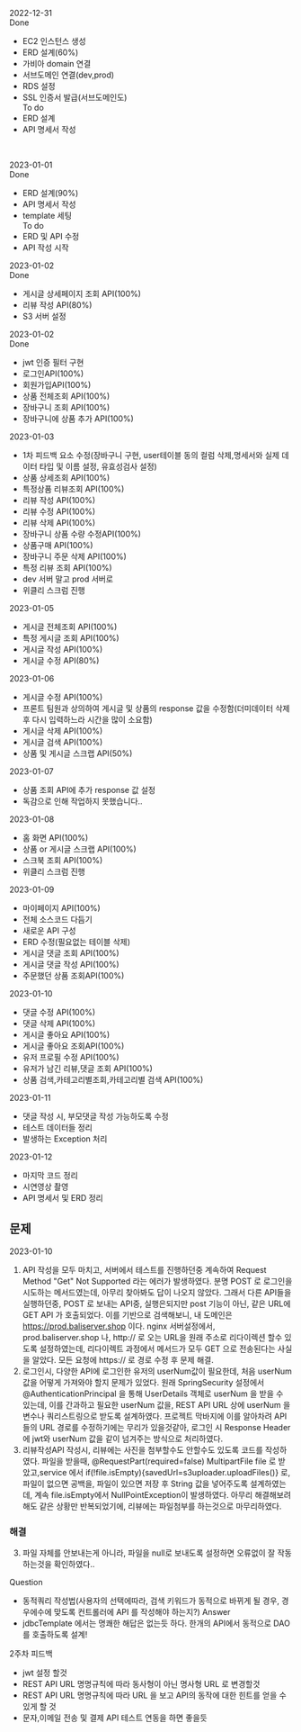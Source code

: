 2022-12-31<br>
Done
- EC2 인스턴스 생성
- ERD 설계(60%)
- 가비아 domain 연결
- 서브도메인 연결(dev,prod)
- RDS 설정
- SSL 인증서 발급(서브도메인도)<br>
To do
- ERD 설계 
- API 명세서 작성
<br>

2023-01-01<br>
Done
- ERD 설계(90%)
- API 명세서 작성
- template 세팅<br>
To do
- ERD 및 API 수정
- API 작성 시작<br>

2023-01-02<br>
Done
- 게시글 상세페이지 조회 API(100%)
- 리뷰 작성 API(80%)
- S3 서버 설정

2023-01-02<br>
Done
- jwt 인증 필터 구현
- 로그인API(100%)
- 회원가입API(100%)
- 상품 전체조회 API(100%)
- 장바구니 조회 API(100%)
- 장바구니에 상품 추가 API(100%)

2023-01-03<br>
- 1차 피드백 요소 수정(장바구니 구현, user테이블 동의 컬럼 삭제,명세서와 실제 데이터 타입 및 이름 설정, 유효성검사 설정)
- 상품 상세조회 API(100%)
- 특정상품 리뷰조회 API(100%)
- 리뷰 작성 API(100%)
- 리뷰 수정 API(100%)
- 리뷰 삭제 API(100%)
- 장바구니 상품 수량 수정API(100%)
- 상품구매 API(100%)
- 장바구니 주문 삭제 API(100%)
- 특정 리뷰 조회 API(100%)
- dev 서버 말고 prod 서버로 
- 위클리 스크럼 진행

2023-01-05<br>
- 게시글 전체조회 API(100%)
- 특정 게시글 조회 API(100%)
- 게시글 작성 API(100%)
- 게시글 수정 API(80%)

2023-01-06<br>
- 게시글 수정 API(100%)
- 프론트 팀원과 상의하여 게시글 및 상품의 response 값을 수정함(더미데이터 삭제 후 다시 입력하느라 시간을 많이 소요함)
- 게시글 삭제 API(100%)
- 게시글 검색 API(100%)
- 상품 및 게시글 스크랩 API(50%)

2023-01-07<br>
- 상품 조회 API에 추가 response 값 설정
- 독감으로 인해 작업하지 못했습니다..

2023-01-08<br>
- 홈 화면 API(100%)
- 상품 or 게시글 스크랩 API(100%)
- 스크북 조회 API(100%)
- 위클리 스크럼 진행

2023-01-09<br>
- 마이페이지 API(100%)
- 전체 소스코드 다듬기
- 새로운 API 구성
- ERD 수정(필요없는 테이블 삭제)
- 게시글 댓글 조회 API(100%)
- 게시글 댓글 작성 API(100%)
- 주문했던 상품 조회API(100%)

2023-01-10<br>
- 댓글 수정 API(100%)
- 댓글 삭제 API(100%)
- 게시글 좋아요 API(100%)
- 게시글 좋아요 조회API(100%)
- 유저 프로필 수정 API(100%)
- 유저가 남긴 리뷰,댓글 조회 API(100%)
- 상품 검색,카테고리별조회,카테고리별 검색 API(100%)

2023-01-11<br>
- 댓글 작성 시, 부모댓글 작성 가능하도록 수정
- 테스트 데이터들 정리
- 발생하는 Exception 처리

2023-01-12<br>
- 마지막 코드 정리
- 시연영상 촬영
- API 명세서 및 ERD 정리

## 문제
2023-01-10
1. API 작성을 모두 마치고, 서버에서 테스트를 진행하던중 계속하여 Request Method "Get" Not Supported 라는 에러가 발생하였다.
분명 POST 로 로그인을 시도하는 메서드였는데, 아무리 찾아봐도 답이 나오지 않았다. 그래서 다른 API들을 실행하던중, POST 로 보내는
API중, 실행은되지만 post 기능이 아닌, 같은 URL에 GET API 가 호출되었다. 이를 기반으로 검색해보니, 내 도메인은 https://prod.baliserver.shop
이다. nginx 서버설정에서, prod.baliserver.shop 나, http:// 로 오는 URL을 원래 주소로 리다이렉션 할수 있도록 설정하였는데,
리다이렉트 과정에서 메서드가 모두 GET 으로 전송된다는 사실을 알았다. 모든 요청에 https:// 로 경로 수정 후 문제 해결.
2. 로그인시, 다양한 API에 로그인한 유저의 userNum값이 필요한데, 처음 userNum 값을 어떻게 가져와야 할지 문제가 있었다.
원래 SpringSecurity 설정에서 @AuthenticationPrincipal 을 통해 UserDetails 객체로 userNum 을 받을 수 있는데, 이를 간과하고 
필요한 userNum 값을, REST API URL 상에 userNum 을 변수나 쿼리스트링으로 받도록 설계하였다. 프로젝트 막바지에
이를 알아차려 API들의 URL 경로를 수정하기에는 무리가 있을것같아, 로그인 시 Response Header에 jwt와 userNum 값을 같이 넘겨주는
방식으로 처리하였다.
3. 리뷰작성API 작성시, 리뷰에는 사진을 첨부할수도 안할수도 있도록 코드를 작성하였다. 파일을 받을때, @RequestPart(required=false) MultipartFile file
로 받았고,service 에서 if(!file.isEmpty){savedUrl=s3uploader.uploadFiles()} 로, 파일이 없으면 공백을, 파일이 있으면 저장 후 String 값을 넣어주도록 설계하였는데,
계속 file.isEmpty에서 NullPointException이 발생하였다. 아무리 해결해보려해도 같은 상황만 반복되었기에, 리뷰에는 파일첨부를 하는것으로 마무리하였다.

### 해결
3. 파일 자체를 안보내는게 아니라, 파일을 null로 보내도록 설정하면 오류없이 잘 작동하는것을 확인하였다..

Question
- 동적쿼리 작성법(사용자의 선택에따라, 검색 키워드가 동적으로 바뀌게 될 경우, 경우에수에 맞도록 컨트롤러에 API 를 작성해야 하는지?)
Answer 
- jdbcTemplate 에서는 명쾌한 해답은 없는듯 하다. 한개의 API에서 동적으로 DAO 를 호출하도록 설계!


2주차 피드백
- jwt 설정 할것
- REST API URL 명명규칙에 따라 동사형이 아닌 명사형 URL 로 변경할것
- REST API URL 명명규칙에 따라 URL 을 보고 API의 동작에 대한 힌트를 얻을 수 있게 할 것
- 문자,이메일 전송 및 결제 API 테스트 연동을 하면 좋을듯
